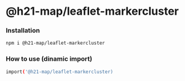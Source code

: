 
# @h21-map/leaflet-markercluster

### Installation
```bash
npm i @h21-map/leaflet-markercluster
```
### How to use (dinamic import)
```bash
import('@h21-map/leaflet-markercluster)
```
